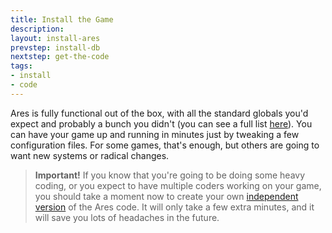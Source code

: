 ```yaml
---
title: Install the Game
description:
layout: install-ares
prevstep: install-db
nextstep: get-the-code
tags: 
- install
- code
---
```


Ares is fully functional out of the box, with all the standard globals you'd expect and probably a bunch you didn't (you can see a full list [here](/code/plugins)).  You can have your game up and running in minutes just by tweaking a few configuration files.  For some games, that's enough, but others are going to want new systems or radical changes. 

> **Important!** If you know that you're going to be doing some heavy coding, or you expect to have multiple coders working on your game, you should take a moment now to create your own [independent version](/code/fork-the-code) of the Ares code.  It will only take a few extra minutes, and it will save you lots of headaches in the future.

